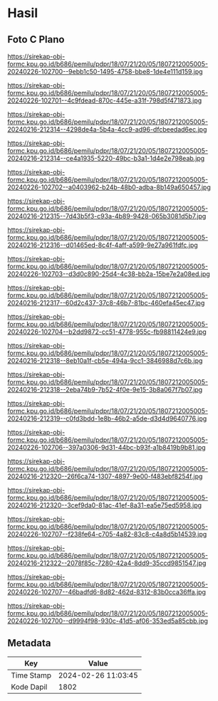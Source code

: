 # Hasil

## Foto C Plano

https://sirekap-obj-formc.kpu.go.id/b686/pemilu/pdpr/18/07/21/20/05/1807212005005-20240226-102700--9ebb1c50-1495-4758-bbe8-1de4e111d159.jpg

https://sirekap-obj-formc.kpu.go.id/b686/pemilu/pdpr/18/07/21/20/05/1807212005005-20240226-102701--4c9fdead-870c-445e-a31f-798d5f471873.jpg

https://sirekap-obj-formc.kpu.go.id/b686/pemilu/pdpr/18/07/21/20/05/1807212005005-20240216-212314--4298de4a-5b4a-4cc9-ad96-dfcbeedad6ec.jpg

https://sirekap-obj-formc.kpu.go.id/b686/pemilu/pdpr/18/07/21/20/05/1807212005005-20240216-212314--ce4a1935-5220-49bc-b3a1-1d4e2e798eab.jpg

https://sirekap-obj-formc.kpu.go.id/b686/pemilu/pdpr/18/07/21/20/05/1807212005005-20240226-102702--a0403962-b24b-48b0-adba-8b149a650457.jpg

https://sirekap-obj-formc.kpu.go.id/b686/pemilu/pdpr/18/07/21/20/05/1807212005005-20240216-212315--7d43b5f3-c93a-4b89-9428-065b3081d5b7.jpg

https://sirekap-obj-formc.kpu.go.id/b686/pemilu/pdpr/18/07/21/20/05/1807212005005-20240216-212316--d01465ed-8c4f-4aff-a599-9e27a961fdfc.jpg

https://sirekap-obj-formc.kpu.go.id/b686/pemilu/pdpr/18/07/21/20/05/1807212005005-20240226-102703--d3d0c890-25d4-4c38-bb2a-15be7e2a08ed.jpg

https://sirekap-obj-formc.kpu.go.id/b686/pemilu/pdpr/18/07/21/20/05/1807212005005-20240216-212317--60d2c437-37c8-46b7-81bc-460efa45ec47.jpg

https://sirekap-obj-formc.kpu.go.id/b686/pemilu/pdpr/18/07/21/20/05/1807212005005-20240226-102704--b2dd9872-cc51-4778-955c-fb98811424e9.jpg

https://sirekap-obj-formc.kpu.go.id/b686/pemilu/pdpr/18/07/21/20/05/1807212005005-20240216-212318--8eb10a1f-cb5e-494a-9cc1-3846988d7c6b.jpg

https://sirekap-obj-formc.kpu.go.id/b686/pemilu/pdpr/18/07/21/20/05/1807212005005-20240216-212318--2eba74b9-7b52-4f0e-9e15-3b8a067f7b07.jpg

https://sirekap-obj-formc.kpu.go.id/b686/pemilu/pdpr/18/07/21/20/05/1807212005005-20240216-212319--c0fd3bdd-1e8b-46b2-a5de-d3d4d9640776.jpg

https://sirekap-obj-formc.kpu.go.id/b686/pemilu/pdpr/18/07/21/20/05/1807212005005-20240226-102706--397a0306-9d31-44bc-b93f-a1b8419b9b81.jpg

https://sirekap-obj-formc.kpu.go.id/b686/pemilu/pdpr/18/07/21/20/05/1807212005005-20240216-212320--26f6ca74-1307-4897-9e00-f483ebf8254f.jpg

https://sirekap-obj-formc.kpu.go.id/b686/pemilu/pdpr/18/07/21/20/05/1807212005005-20240216-212320--3cef9da0-81ac-41ef-8a31-ea5e75ed5958.jpg

https://sirekap-obj-formc.kpu.go.id/b686/pemilu/pdpr/18/07/21/20/05/1807212005005-20240226-102707--f238fe64-c705-4a82-83c8-c4a8d5b14539.jpg

https://sirekap-obj-formc.kpu.go.id/b686/pemilu/pdpr/18/07/21/20/05/1807212005005-20240216-212322--2078f85c-7280-42a4-8dd9-35ccd9851547.jpg

https://sirekap-obj-formc.kpu.go.id/b686/pemilu/pdpr/18/07/21/20/05/1807212005005-20240226-102707--46badfd6-8d82-462d-8312-83b0cca36ffa.jpg

https://sirekap-obj-formc.kpu.go.id/b686/pemilu/pdpr/18/07/21/20/05/1807212005005-20240226-102700--d9994f98-930c-41d5-af06-353ed5a85cbb.jpg


## Metadata

| Key        | Value               |
| ---------- | ------------------- |
| Time Stamp | 2024-02-26 11:03:45 |
| Kode Dapil | 1802                |



